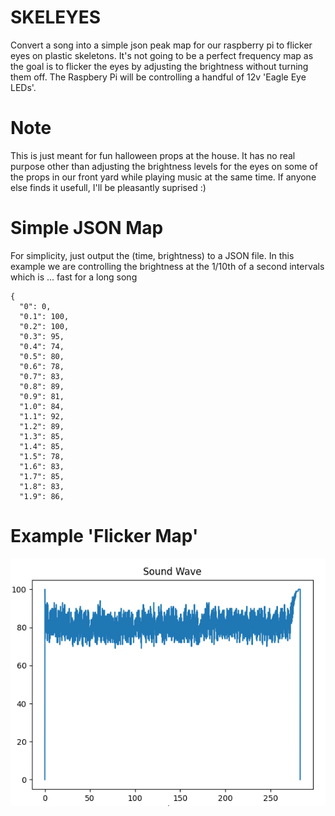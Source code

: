 # SKELEYES
Convert a song into a simple json peak map for our raspberry pi to flicker eyes on plastic skeletons.  It's not going to be a perfect frequency map as the goal is to flicker the eyes by adjusting the brightness without turning them off.  The Raspbery Pi will be controlling a handful of 12v 'Eagle Eye LEDs'.  

# Note
This is just meant for fun halloween props at the house.  It has no real purpose other than adjusting the brightness levels for the eyes on some of the props in our front yard while playing music at the same time.  If anyone else finds it usefull, I'll be pleasantly suprised :)

# Simple JSON Map
For simplicity, just output the (time, brightness) to a JSON file.    In this example we are controlling the brightness at the 1/10th of a second intervals which is ... fast for a long song
```
{
  "0": 0,
  "0.1": 100,
  "0.2": 100,
  "0.3": 95,
  "0.4": 74,
  "0.5": 80,
  "0.6": 78,
  "0.7": 83,
  "0.8": 89,
  "0.9": 81,
  "1.0": 84,
  "1.1": 92,
  "1.2": 89,
  "1.3": 85,
  "1.4": 85,
  "1.5": 78,
  "1.6": 83,
  "1.7": 85,
  "1.8": 83,
  "1.9": 86,
```

# Example 'Flicker Map'
![alt text](https://github.com/CaffeineLab/skeleyes/blob/main/stayin-alive.png?raw=true)

